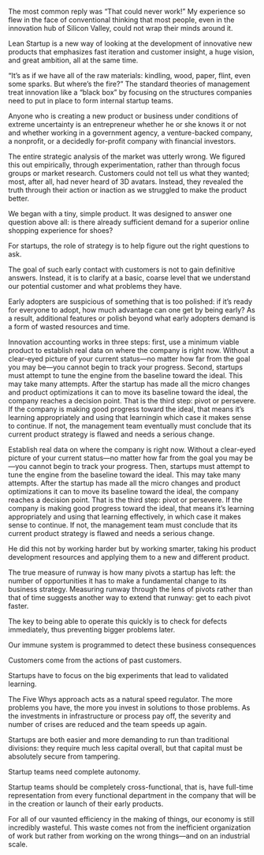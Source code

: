 The most common reply was “That could never work!” My experience so flew in the face of conventional thinking that most people, even in the innovation hub of Silicon Valley, could not wrap their minds around it.

Lean Startup is a new way of looking at the development of innovative new products that emphasizes fast iteration and customer insight, a huge vision, and great ambition, all at the same time.

“It’s as if we have all of the raw materials: kindling, wood, paper, flint, even some sparks. But where’s the fire?” The standard theories of management treat innovation like a “black box” by focusing on the structures companies need to put in place to form internal startup teams.

Anyone who is creating a new product or business under conditions of extreme uncertainty is an entrepreneur whether he or she knows it or not and whether working in a government agency, a venture-backed company, a nonprofit, or a decidedly for-profit company with financial investors.

The entire strategic analysis of the market was utterly wrong. We figured this out empirically, through experimentation, rather than through focus groups or market research. Customers could not tell us what they wanted; most, after all, had never heard of 3D avatars. Instead, they revealed the truth through their action or inaction as we struggled to make the product better.

We began with a tiny, simple product. It was designed to answer one question above all: is there already sufficient demand for a superior online shopping experience for shoes?

For startups, the role of strategy is to help figure out the right questions to ask.

The goal of such early contact with customers is not to gain definitive answers. Instead, it is to clarify at a basic, coarse level that we understand our potential customer and what problems they have.

Early adopters are suspicious of something that is too polished: if it’s ready for everyone to adopt, how much advantage can one get by being early? As a result, additional features or polish beyond what early adopters demand is a form of wasted resources and time.

Innovation accounting works in three steps: first, use a minimum viable product to establish real data on where the company is right now. Without a clear-eyed picture of your current status—no matter how far from the goal you may be—you cannot begin to track your progress. Second, startups must attempt to tune the engine from the baseline toward the ideal. This may take many attempts. After the startup has made all the micro changes and product optimizations it can to move its baseline toward the ideal, the company reaches a decision point. That is the third step: pivot or persevere. If the company is making good progress toward the ideal, that means it’s learning appropriately and using that learningin which case it makes sense to continue. If not, the management team eventually must conclude that its current product strategy is flawed and needs a serious change.

Establish real data on where the company is right now. Without a clear-eyed picture of your current status—no matter how far from the goal you may be—you cannot begin to track your progress. Then, startups must attempt to tune the engine from the baseline toward the ideal. This may take many attempts. After the startup has made all the micro changes and product optimizations it can to move its baseline toward the ideal, the company reaches a decision point. That is the third step: pivot or persevere. If the company is making good progress toward the ideal, that means it’s learning appropriately and using that learning effectively, in which case it makes sense to continue. If not, the management team must conclude that its current product strategy is flawed and needs a serious change.

He did this not by working harder but by working smarter, taking his product development resources and applying them to a new and different product.

The true measure of runway is how many pivots a startup has left: the number of opportunities it has to make a fundamental change to its business strategy. Measuring runway through the lens of pivots rather than that of time suggests another way to extend that runway: get to each pivot faster.

The key to being able to operate this quickly is to check for defects immediately, thus preventing bigger problems later.

Our immune system is programmed to detect these business consequences

Customers come from the actions of past customers.

Startups have to focus on the big experiments that lead to validated learning.

The Five Whys approach acts as a natural speed regulator. The more problems you have, the more you invest in solutions to those problems. As the investments in infrastructure or process pay off, the severity and number of crises are reduced and the team speeds up again.

Startups are both easier and more demanding to run than traditional divisions: they require much less capital overall, but that capital must be absolutely secure from tampering.

Startup teams need complete autonomy.

Startup teams should be completely cross-functional, that is, have full-time representation from every functional department in the company that will be in the creation or launch of their early products.

For all of our vaunted efficiency in the making of things, our economy is still incredibly wasteful. This waste comes not from the inefficient organization of work but rather from working on the wrong things—and on an industrial scale.